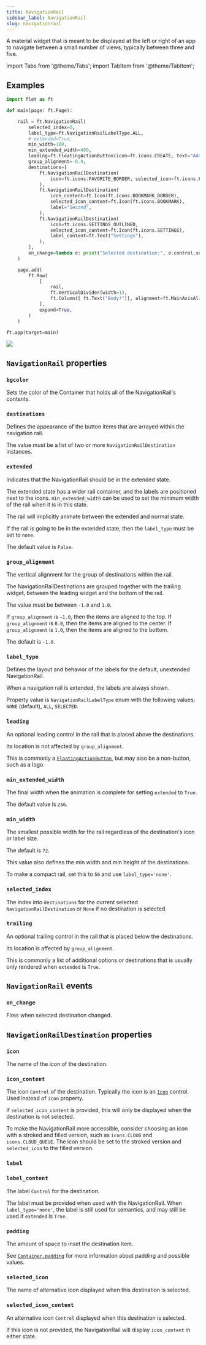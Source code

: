 ```yaml
---
title: NavigationRail
sidebar_label: NavigationRail
slug: navigationrail
---
```


A material widget that is meant to be displayed at the left or right of an app to navigate between a small number of views, typically between three and five.

import Tabs from '@theme/Tabs';
import TabItem from '@theme/TabItem';

## Examples

<Tabs groupId="language">
  <TabItem value="python" label="Python" default>

```python
import flet as ft

def main(page: ft.Page):

    rail = ft.NavigationRail(
        selected_index=0,
        label_type=ft.NavigationRailLabelType.ALL,
        # extended=True,
        min_width=100,
        min_extended_width=400,
        leading=ft.FloatingActionButton(icon=ft.icons.CREATE, text="Add"),
        group_alignment=-0.9,
        destinations=[
            ft.NavigationRailDestination(
                icon=ft.icons.FAVORITE_BORDER, selected_icon=ft.icons.FAVORITE, label="First"
            ),
            ft.NavigationRailDestination(
                icon_content=ft.Icon(ft.icons.BOOKMARK_BORDER),
                selected_icon_content=ft.Icon(ft.icons.BOOKMARK),
                label="Second",
            ),
            ft.NavigationRailDestination(
                icon=ft.icons.SETTINGS_OUTLINED,
                selected_icon_content=ft.Icon(ft.icons.SETTINGS),
                label_content=ft.Text("Settings"),
            ),
        ],
        on_change=lambda e: print("Selected destination:", e.control.selected_index),
    )

    page.add(
        ft.Row(
            [
                rail,
                ft.VerticalDivider(width=1),
                ft.Column([ ft.Text("Body!")], alignment=ft.MainAxisAlignment.START, expand=True),
            ],
            expand=True,
        )
    )

ft.app(target=main)
```
  </TabItem>
</Tabs>

<img src="/img/docs/controls/navigation-rail/custom-navrail.png" className="screenshot-50" />

## `NavigationRail` properties

### `bgcolor`

Sets the color of the Container that holds all of the NavigationRail's contents.

### `destinations`

Defines the appearance of the button items that are arrayed within the navigation rail.

The value must be a list of two or more `NavigationRailDestination` instances.

### `extended`

Indicates that the NavigationRail should be in the extended state.

The extended state has a wider rail container, and the labels are positioned next to the icons. `min_extended_width` can be used to set the minimum width of the rail when it is in this state.

The rail will implicitly animate between the extended and normal state.

If the rail is going to be in the extended state, then the `label_type` must be set to `none`.

The default value is `False`.

### `group_alignment`

The vertical alignment for the group of destinations within the rail.

The NavigationRailDestinations are grouped together with the trailing widget, between the leading widget and the bottom of the rail.

The value must be between `-1.0` and `1.0`.

If `group_alignment` is `-1.0`, then the items are aligned to the top. If `group_alignment` is `0.0`, then the items are aligned to the center. If `group_alignment` is `1.0`, then the items are aligned to the bottom.

The default is `-1.0`.

### `label_type`

Defines the layout and behavior of the labels for the default, unextended NavigationRail.

When a navigation rail is extended, the labels are always shown.

Property value is `NavigationRailLabelType` enum with the following values: `NONE` (default), `ALL`, `SELECTED`.

### `leading`

An optional leading control in the rail that is placed above the destinations.

Its location is not affected by `group_alignment`.

This is commonly a [`FloatingActionButton`](floatingactionbutton), but may also be a non-button, such as a logo.

### `min_extended_width`

The final width when the animation is complete for setting `extended` to `True`.

The default value is `256`.

### `min_width`

The smallest possible width for the rail regardless of the destination's icon or label size.

The default is `72`.

This value also defines the min width and min height of the destinations.

To make a compact rail, set this to `56` and use `label_type='none'`.

### `selected_index`

The index into `destinations` for the current selected `NavigationRailDestination` or `None` if no destination is selected.

### `trailing`

An optional trailing control in the rail that is placed below the destinations.

Its location is affected by `group_alignment`.

This is commonly a list of additional options or destinations that is usually only rendered when `extended` is `True`.

## `NavigationRail` events

### `on_change`

Fires when selected destination changed.

## `NavigationRailDestination` properties

### `icon`

The name of the icon of the destination.

### `icon_content`

The icon `Control` of the destination. Typically the icon is an [`Icon`](icon) control. Used instead of `icon` property.

If `selected_icon_content` is provided, this will only be displayed when the destination is not selected.

To make the NavigationRail more accessible, consider choosing an icon with a stroked and filled version, such as `icons.CLOUD` and `icons.CLOUD_QUEUE`. The icon should be set to the stroked version and `selected_icon` to the filled version.

### `label`

### `label_content`

The label `Control` for the destination.

The label must be provided when used with the NavigationRail. When `label_type='none'`, the label is still used for semantics, and may still be used if `extended` is `True`.

### `padding`

The amount of space to inset the destination item.

See [`Container.padding`](container#padding) for more information about padding and possible values.

### `selected_icon`

The name of alternative icon displayed when this destination is selected.

### `selected_icon_content`

An alternative icon `Control` displayed when this destination is selected.

If this icon is not provided, the NavigationRail will display `icon_content` in either state.